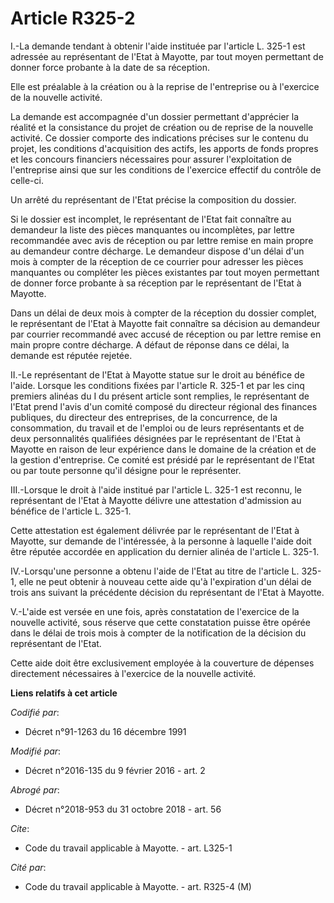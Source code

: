# Article R325-2

I.-La demande tendant à obtenir l'aide instituée par l'article L. 325-1 est adressée au représentant de l'Etat à Mayotte, par
tout moyen permettant de donner force probante à la date de sa réception. 

Elle est préalable à la création ou à la reprise de l'entreprise ou à l'exercice de la nouvelle activité. 

La demande est accompagnée d'un dossier permettant d'apprécier la réalité et la consistance du projet de création ou de
reprise de la nouvelle activité. Ce dossier comporte des indications précises sur le contenu du projet, les conditions
d'acquisition des actifs, les apports de fonds propres et les concours financiers nécessaires pour assurer l'exploitation de
l'entreprise ainsi que sur les conditions de l'exercice effectif du contrôle de celle-ci. 

Un arrêté du représentant de l'Etat précise la composition du dossier. 

Si le dossier est incomplet, le représentant de l'Etat fait connaître au demandeur la liste des pièces manquantes ou
incomplètes, par lettre recommandée avec avis de réception ou par lettre remise en main propre au demandeur contre décharge.
Le demandeur dispose d'un délai d'un mois à compter de la réception de ce courrier pour adresser les pièces manquantes ou
compléter les pièces existantes par tout moyen permettant de donner force probante à sa réception par le représentant de
l'Etat à Mayotte. 

Dans un délai de deux mois à compter de la réception du dossier complet, le représentant de l'Etat à Mayotte fait connaître
sa décision au demandeur par courrier recommandé avec accusé de réception ou par lettre remise en main propre contre
décharge. A défaut de réponse dans ce délai, la demande est réputée rejetée. 

II.-Le représentant de l'Etat à Mayotte statue sur le droit au bénéfice de l'aide. Lorsque les conditions fixées par
l'article R. 325-1 et par les cinq premiers alinéas du I du présent article sont remplies, le représentant de l'Etat prend
l'avis d'un comité composé du directeur régional des finances publiques, du directeur des entreprises, de la concurrence, de
la consommation, du travail et de l'emploi ou de leurs représentants et de deux personnalités qualifiées désignées par le
représentant de l'Etat à Mayotte en raison de leur expérience dans le domaine de la création et de la gestion d'entreprise.
Ce comité est présidé par le représentant de l'Etat ou par toute personne qu'il désigne pour le représenter. 

III.-Lorsque le droit à l'aide institué par l'article L. 325-1 est reconnu, le représentant de l'Etat à Mayotte délivre une
attestation d'admission au bénéfice de l'article L. 325-1. 

Cette attestation est également délivrée par le représentant de l'Etat à Mayotte, sur demande de l'intéressée, à la personne
à laquelle l'aide doit être réputée accordée en application du dernier alinéa de l'article L. 325-1. 

IV.-Lorsqu'une personne a obtenu l'aide de l'Etat au titre de l'article L. 325-1, elle ne peut obtenir à nouveau cette aide
qu'à l'expiration d'un délai de trois ans suivant la précédente décision du représentant de l'Etat à Mayotte. 

V.-L'aide est versée en une fois, après constatation de l'exercice de la nouvelle activité, sous réserve que cette
constatation puisse être opérée dans le délai de trois mois à compter de la notification de la décision du représentant de
l'Etat. 

Cette aide doit être exclusivement employée à la couverture de dépenses directement nécessaires à l'exercice de la nouvelle
activité.

**Liens relatifs à cet article**

_Codifié par_:

  - Décret n°91-1263 du 16 décembre 1991

_Modifié par_:

  - Décret n°2016-135 du 9 février 2016 - art. 2

_Abrogé par_:

  - Décret n°2018-953 du 31 octobre 2018 - art. 56

_Cite_:

  - Code du travail applicable à Mayotte. - art. L325-1

_Cité par_:

  - Code du travail applicable à Mayotte. - art. R325-4 (M)
